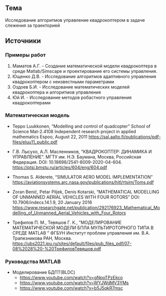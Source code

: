 ## Тема

Исследование алгоритмов управление квадрокоптером в задаче слежения за траекторией

## Источники

### Примеры работ

1. Маматов А.Г. - Создание математической модели квадрокоптера в среде Matlab/Simscape и проектирование его системы управления.
2. Ющенко Д.В. - Исследование алгоритмов адаптивного управления квадрокоптером с неизвестными параметрами
3. Оздоев Б.И. - Исследование математических моделей квадрокоптера и алгоритмов управления
4. Юй И. - Исследование методов робастного управления квадрокоптерами

### Математическая модель

- Teppo Luukkonen, “Modelling and control of quadcopter” School of Science Mat-2.4108 Independent 
research project in applied mathematics Espoo, August 22, 2011 https://sal.aalto.fi/publications/pdf-files/eluu11_public.pdf 

- Г.В. Лысухо, А.Л. Масленников, “КВАДРОКОПТЕР: ДИНАМИКА И УПРАВЛЕНИЕ”. МГТУ им. Н.Э. 
Баумана, Москва, Российская Федерация. DOI: 10.18698/2541-8009-2020-04-604. 
https://ptsj.bmstu.ru/articles/604/eng/604.pdf

- Thomas S. Alderete, “SIMULATOR AERO MODEL IMPLEMENTATION” 
https://aviationsystems.arc.nasa.gov/publications/hitl/rtsim/Toms.pdf 

- Zoran Benić, Petar Piljek, Denis Kotarski, “MATHEMATICAL MODELLING OF UNMANNED 
AERIAL VEHICLES WITH FOUR ROTORS” DOI: 10.7906/indecs.14.1.9, 20 January 2016 
https://www.researchgate.net/publication/292176923_Mathematical_Modelling_of_Unmanned_Aerial_Vehicles_with_Four_Rotors 

- Трефилов П. М., Тевяшов Г. К., ”МОДЕЛИРОВАНИЕ МАТЕМАТИЧЕСКОЙ МОДЕЛИ БПЛА 
МУЛЬТИРОТОРНОГО ТИПА В СРЕДЕ MATLAB ” ФГБУН Институт проблем управления им. В.А. 
Трапезникова РАН, Москва. 
https://ubs2021.ipu.ru/sites/default/files/pub_files_pdf/07-08%2028%20-%20ТрефиловТевяшов.pdf 

### Руководства MATLAB

- Моделирование БДПТ(BLDC)
    - https://www.youtube.com/watch?v=gNpoTPzEkco
    - https://www.youtube.com/watch?v=WYJWdMV3YMs
    - https://www.youtube.com/watch?v=b5J5qkR7msc
